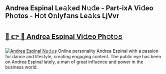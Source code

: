 ## Andrea Espinal Le𝚊𝚔ed N𝚞𝚍e - Part-ixA Vi𝚍eo Ph𝚘tos - H𝚘t O𝚗lyf𝚊ns Le𝚊𝚔s LjVvr

# <h2><a href="http://hf1oqt.feru.top/?c=Andrea+Espinal">🔗 👉 🔴 Andrea Espinal Vi𝚍𝚎o Ph𝚘t𝚘𝚜</a></h2>

[![Andrea Espinal Nu𝚍𝚎s](https://i.imgur.com/0TWrTi3.gif)](http://hf1oqt.feru.top/?c=Andrea+Espinal)
Online personality Andrea Espinal with a passion for dance and lifestyle, creating engaging content. The public eye has been on Andrea Espinal lately, a man of great influence and power in the business world. 
